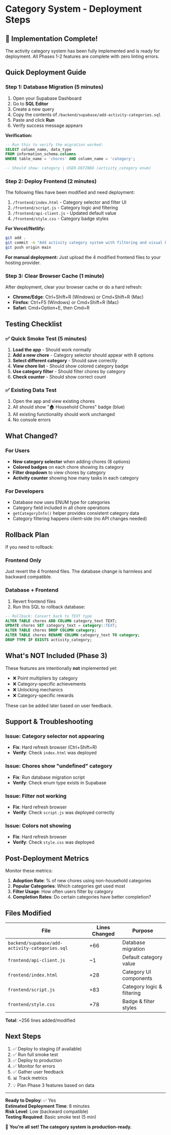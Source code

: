 # Category System - Deployment Steps

## 🎉 Implementation Complete!

The activity category system has been fully implemented and is ready for deployment. All Phases 1-2 features are complete with zero linting errors.

## Quick Deployment Guide

### Step 1: Database Migration (5 minutes)

1. Open your Supabase Dashboard
2. Go to **SQL Editor**
3. Create a new query
4. Copy the contents of `/backend/supabase/add-activity-categories.sql`
5. Paste and click **Run**
6. Verify success message appears

**Verification:**
```sql
-- Run this to verify the migration worked:
SELECT column_name, data_type 
FROM information_schema.columns 
WHERE table_name = 'chores' AND column_name = 'category';

-- Should show: category | USER-DEFINED (activity_category enum)
```

### Step 2: Deploy Frontend (2 minutes)

The following files have been modified and need deployment:

1. `/frontend/index.html` - Category selector and filter UI
2. `/frontend/script.js` - Category logic and filtering  
3. `/frontend/api-client.js` - Updated default value
4. `/frontend/style.css` - Category badge styles

**For Vercel/Netlify:**
```bash
git add .
git commit -m "Add activity category system with filtering and visual badges"
git push origin main
```

**For manual deployment:**
Just upload the 4 modified frontend files to your hosting provider.

### Step 3: Clear Browser Cache (1 minute)

After deployment, clear your browser cache or do a hard refresh:
- **Chrome/Edge**: Ctrl+Shift+R (Windows) or Cmd+Shift+R (Mac)
- **Firefox**: Ctrl+F5 (Windows) or Cmd+Shift+R (Mac)  
- **Safari**: Cmd+Option+E, then Cmd+R

## Testing Checklist

### ✅ Quick Smoke Test (5 minutes)

1. **Load the app** - Should work normally
2. **Add a new chore** - Category selector should appear with 8 options
3. **Select different category** - Should save correctly
4. **View chore list** - Should show colored category badge
5. **Use category filter** - Should filter chores by category
6. **Check counter** - Should show correct count

### ✅ Existing Data Test

1. Open the app and view existing chores
2. All should show "🏠 Household Chores" badge (blue)
3. All existing functionality should work unchanged
4. No console errors

## What Changed?

### For Users
- **New category selector** when adding chores (8 options)
- **Colored badges** on each chore showing its category
- **Filter dropdown** to view chores by category
- **Activity counter** showing how many tasks in each category

### For Developers
- Database now uses ENUM type for categories
- Category field included in all chore operations
- `getCategoryInfo()` helper provides consistent category data
- Category filtering happens client-side (no API changes needed)

## Rollback Plan

If you need to rollback:

### Frontend Only
Just revert the 4 frontend files. The database change is harmless and backward compatible.

### Database + Frontend  
1. Revert frontend files
2. Run this SQL to rollback database:
```sql
-- Rollback: Convert back to TEXT type
ALTER TABLE chores ADD COLUMN category_text TEXT;
UPDATE chores SET category_text = category::TEXT;
ALTER TABLE chores DROP COLUMN category;
ALTER TABLE chores RENAME COLUMN category_text TO category;
DROP TYPE IF EXISTS activity_category;
```

## What's NOT Included (Phase 3)

These features are intentionally **not** implemented yet:
- ❌ Point multipliers by category
- ❌ Category-specific achievements  
- ❌ Unlocking mechanics
- ❌ Category-specific rewards

These can be added later based on user feedback.

## Support & Troubleshooting

### Issue: Category selector not appearing
- **Fix**: Hard refresh browser (Ctrl+Shift+R)
- **Verify**: Check `index.html` was deployed

### Issue: Chores show "undefined" category
- **Fix**: Run database migration script
- **Verify**: Check enum type exists in Supabase

### Issue: Filter not working
- **Fix**: Hard refresh browser
- **Verify**: Check `script.js` was deployed correctly

### Issue: Colors not showing
- **Fix**: Hard refresh browser  
- **Verify**: Check `style.css` was deployed

## Post-Deployment Metrics

Monitor these metrics:
1. **Adoption Rate**: % of new chores using non-household categories
2. **Popular Categories**: Which categories get used most
3. **Filter Usage**: How often users filter by category
4. **Completion Rates**: Do certain categories have better completion?

## Files Modified

| File | Lines Changed | Purpose |
|------|--------------|---------|
| `backend/supabase/add-activity-categories.sql` | +66 | Database migration |
| `frontend/api-client.js` | ~1 | Default category value |
| `frontend/index.html` | +28 | Category UI components |
| `frontend/script.js` | +83 | Category logic & filtering |
| `frontend/style.css` | +78 | Badge & filter styles |

**Total**: ~256 lines added/modified

## Next Steps

1. ✅ Deploy to staging (if available)
2. ✅ Run full smoke test
3. ✅ Deploy to production  
4. ✅ Monitor for errors
5. ✅ Gather user feedback
6. 📊 Track metrics
7. 💡 Plan Phase 3 features based on data

---

**Ready to Deploy**: ✅ Yes  
**Estimated Deployment Time**: 8 minutes  
**Risk Level**: Low (backward compatible)  
**Testing Required**: Basic smoke test (5 min)

🚀 **You're all set! The category system is production-ready.**

